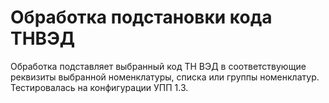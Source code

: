 # Обработка подстановки кода ТНВЭД

Обработка подставляет выбранный код ТН ВЭД в соответствующие реквизиты выбранной номенклатуры, списка или группы номенклатур.
Тестировалась на конфигурации УПП 1.3.
